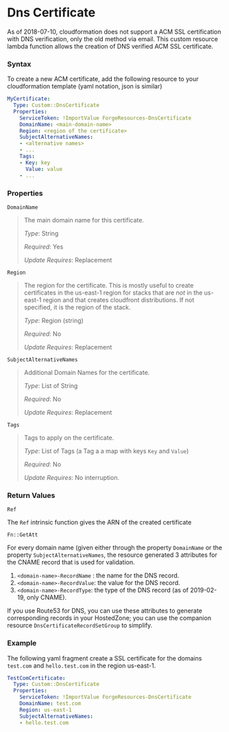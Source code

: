 # Dns Certificate

As of 2018-07-10, cloudformation does not support a ACM SSL
certification with DNS verification, only the old method via email. This
custom resource lambda function allows the creation of DNS verified ACM
SSL certificate.

### Syntax

To create a new ACM certificate, add the following resource to your
cloudformation template (yaml notation, json is similar)

```yaml
MyCertificate:
  Type: Custom::DnsCertificate
  Properties:
    ServiceToken: !ImportValue ForgeResources-DnsCertificate
    DomainName: <main-domain-name>
    Region: <region of the certificate>
    SubjectAlternativeNames:
    - <alternative names>
    - ...
    Tags:
    - Key: key
      Value: value
    - ...
```

### Properties

`DomainName`

> The main domain name for this certificate.
>
> _Type_: String
>
> _Required_: Yes
>
> _Update Requires_: Replacement

`Region`

> The region for the certificate. This is mostly useful to create
> certificates in the us-east-1 region for stacks that are _not_ in the
> us-east-1 region and that creates cloudfront distributions. If not
> specified, it is the region of the stack.
>
> _Type_: Region (string)
>
> _Required_: No
>
> _Update Requires_: Replacement

`SubjectAlternativeNames`

> Additional Domain Names for the certificate.
>
> _Type_: List of String
>
> _Required_: No
>
> _Update Requires_: Replacement

`Tags`

> Tags to apply on the certificate.
>
> _Type_: List of Tags (a Tag a a map with keys `Key` and `Value`)
>
> _Required_: No
>
> _Update Requires_: No interruption.

### Return Values

`Ref`

The `Ref` intrinsic function gives the ARN of the created certificate

`Fn::GetAtt`

For every domain name (given either through the property `DomainName` or
the property `SubjectAlternativeNames`, the resource generated 3
attributes for the CNAME record that is used for validation.

1. `<domain-name>-RecordName` : the name for the DNS record.
2. `<domain-name>-RecordValue`: the value for the DNS record.
3. `<domain-name>-RecordType`: the type of the DNS record (as of 2019-02-19, only CNAME).

If you use Route53 for DNS, you can use these attributes to generate
corresponding records in your HostedZone; you can use the companion resource
`DnsCertificateRecordSetGroup` to simplify.

### Example

The following yaml fragment create a SSL certificate for the domains
`test.com` and `hello.test.com` in the region us-east-1.

```yaml
TestComCertificate:
  Type: Custom::DnsCertificate
  Properties:
    ServiceToken: !ImportValue ForgeResources-DnsCertificate
    DomainName: test.com
    Region: us-east-1
    SubjectAlternativeNames:
    - hello.test.com
```
